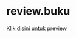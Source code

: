 # review.buku

<a href="https://egapermana24.github.io/review.buku/"> Klik disini untuk preview <a/>
